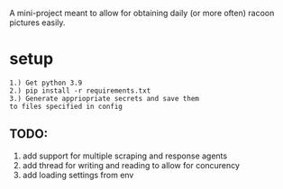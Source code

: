 A mini-project meant to allow for obtaining daily (or more often) racoon pictures easily.

# setup
```
1.) Get python 3.9
2.) pip install -r requirements.txt
3.) Generate appriopriate secrets and save them
to files specified in config
```

## TODO:
1. add support for multiple scraping and response agents
2. add thread for writing and reading to allow for concurency
3. add loading settings from env